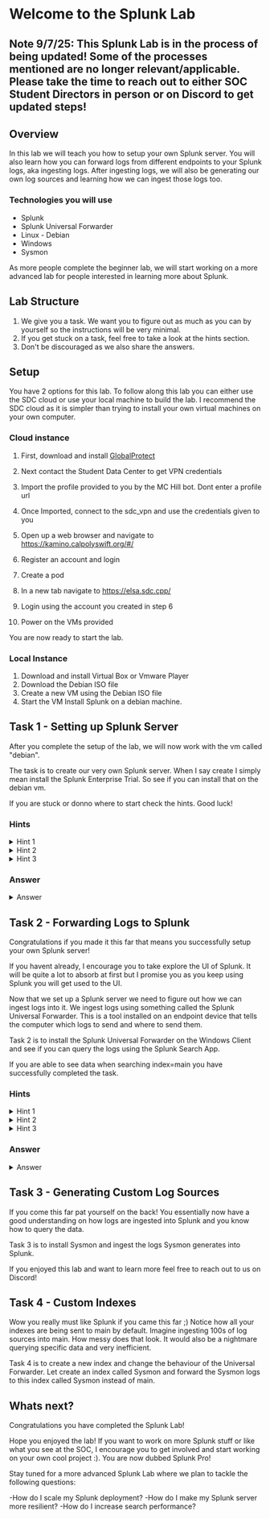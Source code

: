# Welcome to the Splunk Lab

## Note 9/7/25: This Splunk Lab is in the process of being updated! Some of the processes mentioned are no longer relevant/applicable. Please take the time to reach out to either SOC Student Directors in person or on Discord to get updated steps!

## Overview
In this lab we will teach you how to setup your own Splunk server. You will also learn how you can forward logs from different endpoints to your Splunk logs, aka ingesting logs. After ingesting logs, we will also be generating our own log sources and learning how we can ingest those logs too. 

### Technologies you will use
- Splunk
- Splunk Universal Forwarder
- Linux - Debian
- Windows
- Sysmon

As more people complete the beginner lab, we will start working on a more advanced lab for people interested in learning more about Splunk.

## Lab Structure
1. We give you a task. We want you to figure out as much as you can by yourself so the instructions will be very minimal.
2. If you get stuck on a task, feel free to take a look at the hints section.
3. Don't be discouraged as we also share the answers.

## Setup

You have 2 options for this lab. To follow along this lab you can either use the SDC cloud or use your local machine to build the lab. I recommend the SDC cloud as it is simpler than trying to install your own virtual machines on your own computer. 

### Cloud instance

1. First, download and install [GlobalProtect](https://foundation.cpp.edu/content/f/d/IT/Public-Installing%20Agent%20for%20VPN%20Connection.pdf)

2. Next contact the Student Data Center to get VPN credentials

3. Import the profile provided to you by the MC Hill bot. Dont enter a profile url

4. Once Imported, connect to the sdc_vpn and use the credentials given to you

5. Open up a web browser and navigate to https://kamino.calpolyswift.org/#/

6. Register an account and login

7. Create a pod 

8. In a new tab navigate to https://elsa.sdc.cpp/

9. Login using the account you created in step 6

10. Power on the VMs provided

You are now ready to start the lab.


### Local Instance

1. Download and install Virtual Box or Vmware Player
2. Download the Debian ISO file
3. Create a new VM using the Debian ISO file
4. Start the VM
Install Splunk on a debian machine.


## Task 1 - Setting up Splunk Server
After you complete the setup of the lab, we will now work with the vm called "debian". 

The task is to create our very own Splunk server. When I say create I simply mean install the Splunk Enterprise Trial. So see if you can install that on the debian vm.

If you are stuck or donno where to start check the hints. Good luck!

### Hints
<details close>
<summary>Hint 1</summary>
You can download the installer at https://www.splunk.com/
<br> You will need a Splunk account.
</details>

<details close>
<summary>Hint 2</summary>
We need a way to install the package we just downloaded. In debian we can use the dpkg command to install packages.
</details>

<details close>
<summary>Hint 3</summary>
Just because you installed it doesnt mean its running.
</details>

### Answer
<details close>
<summary>Answer</summary>
<details close>
<summary>You sure?</summary>
Download the Splunk Enterprise Trial with the command below
<br>  
<code>
wget -O splunk-9.2.1-78803f08aabb-linux-2.6-amd64.deb "https://download.splunk.com/products/splunk/releases/9.2.1/linux/splunk-9.2.1-78803f08aabb-linux-2.6-amd64.deb"
</code>
<br> 
Navigate to the folder you downloaded the file and run the command 
<code>
dpkg -i splunk-9.2.1-78803f08aabb-linux-2.6-amd64.deb
</code>
 
Navigate to the folder /opt/splunk/bin and run 
<code>
cd /opt/splunk/bin
./splunk start
</code>

Open up firefox and browse to localhost:8000
Login with the user account you created when installing Splunk
</details>
</details>



## Task 2 - Forwarding Logs to Splunk
Congratulations if you made it this far that means you successfully setup your own Splunk server!

If you havent already, I encourage you to take explore the UI of Splunk. It will be quite a lot to absorb at first but I promise you as you keep using Splunk you will get used to the UI. 

Now that we set up a Splunk server we need to figure out how we can ingest logs into it. We ingest logs using something called the Splunk Universal Forwarder. This is a tool installed on an endpoint device that tells the computer which logs to send and where to send them. 

Task 2 is to install the Splunk Universal Forwarder on the Windows Client and see if you can query the logs using the Splunk Search App.

If you are able to see data when searching index=main you have successfully completed the task.

### Hints
<details close>
<summary>Hint 1</summary>
You can also download the Splunk Universal Forwarder at https://www.splunk.com/
<br> You will need a Splunk account.
</details>

<details close>
<summary>Hint 2</summary>
Did you configure your Splunk server to listen?
Did you open up firewall ports?
</details>

<details close>
<summary>Hint 3</summary>
When you install the Splunk Universal Forwarder in the customize option make sure you are installing with the local account. Using a virtual account may not send logs due to permission issues.
</details>

### Answer
<details close>
<summary>Answer</summary>
<details close>
<summary>You sure?</summary>
Download the Splunk Universal Forwarder. You can either log into the Splunk website with your account and download the windows version. Or do the same with this command
<br>  
<code>
wget -O splunkforwarder-9.2.1-78803f08aabb-x64-release.msi "https://download.splunk.com/products/universalforwarder/releases/9.2.1/windows/splunkforwarder-9.2.1-78803f08aabb-x64-release.msi"
</code>
<br> 
Navigate to the folder you downloaded the file and run the msi file 
Agree to the license and install using custom options. Make sure to choose option local account. Select any logs you want to forward. Input the IP address of the Splunk server and use the default ports. 
  
Open up Windows Firewall and open up outbound ports for TCP AND UDP for 8089 and 9997.
  
On your Splunk Server login using the credentials you created and go to Settings->Forwarding and Receiving and nder the Receive Data section click on +Add New. Enter 9997 as listening port and save.
  
Go to your Splunk Search Head and search index=main.
You should see data in this index after a few minutes.
  
  </details>
</details>

## Task 3 - Generating Custom Log Sources
If you come this far pat yourself on the back!
You essentially now have a good understanding on how logs are ingested into Splunk and you know how to query the data.


Task 3 is to install Sysmon and ingest the logs Sysmon generates into Splunk.

  
If you enjoyed this lab and want to learn more feel free to reach out to us on Discord!

## Task 4 - Custom Indexes
Wow you really must like Splunk if you came this far ;)
Notice how all your indexes are being sent to main by default. Imagine ingesting 100s of log sources into main. How messy does that look. It would also be a nightmare querying specific data and very inefficient. 

Task 4 is to create a new index and change the behaviour of the Universal Forwarder. 
Let create an index called Sysmon and forward the Sysmon logs to this index called Sysmon instead of main.



## Whats next?
Congratulations you have completed the Splunk Lab! 

Hope you enjoyed the lab! If you want to work on more Splunk stuff or like what you see at the SOC, I encourage you to get involved and start working on your own cool project :). You are now dubbed Splunk Pro!

Stay tuned for a more advanced Splunk Lab where we plan to tackle the following questions:

-How do I scale my Splunk deployment?
-How do I make my Splunk server more resilient?
-How do I increase search performance?
